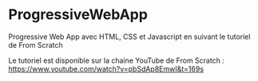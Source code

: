 # ProgressiveWebApp
Progressive Web App avec HTML, CSS et Javascript en suivant le tutoriel de From Scratch

Le tutoriel est disponible sur la chaine YouTube de From Scratch : https://www.youtube.com/watch?v=pbSdAp8EmwI&t=169s
